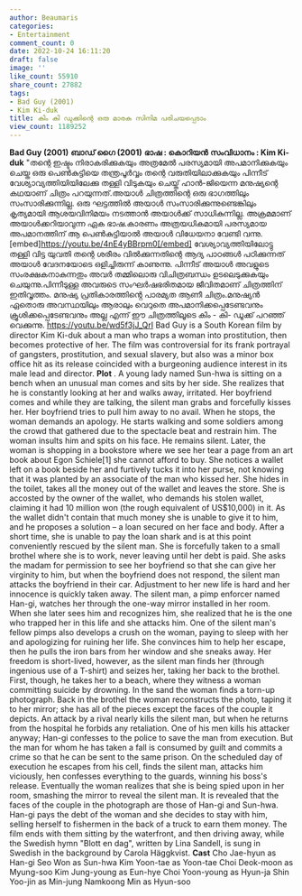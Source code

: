 ```yaml
---
author: Beaumaris
categories:
- Entertainment
comment_count: 0
date: 2022-10-24 16:11:20
draft: false
image: ''
like_count: 55910
share_count: 27882
tags:
- Bad Guy (2001)
- Kim Ki-duk
title: കിം കി ഡുക്കിന്റെ ഒരു മാരക സിനിമ പരിചയപ്പെടാം
view_count: 1189252
---
```


**Bad Guy (2001)** **ബാഡ് ഗൈ (2001)** **ഭാഷ : കൊറിയൻ** **സംവിധാനം : Kim Ki-duk** "തന്റെ ഇഷ്ടം നിരാകരിക്കുകയും അത്രമേൽ പരസ്യമായി അപമാനിക്കുകയും ചെയ്ത ഒരു പെൺകുട്ടിയെ തന്ത്രപൂർവ്വം തന്റെ വരുതിയിലാക്കുകയും പിന്നീട് വേശ്യാവ്യത്തിയിയിലേക്കു തള്ളി വിടുകയും ചെയ്ത് ഹാൻ-ജിയെന്ന മനുഷ്യന്റെ കഥയാണ് ചിത്രം പറയുന്നത്.അയാൾ ചിത്രത്തിന്റെ ഒരു ഭാഗത്തിലും സംസാരിക്കുന്നില്ല. ഒരു ഘട്ടത്തിൽ അയാൾ സംസാരിക്കുന്നുണ്ടെങ്കിലും കൃത്യമായി ആശയവിനിമയം നടത്താൻ അയാൾക്ക് സാധികുന്നില്ല. അക്രമമാണ് അയാൾക്കറിയാവുന്ന ഏക ഭാഷ.കാരണം അത്രയധികമായി പരസ്യമായ അപമാനത്തിന് ആ പെൺകുട്ടിയാൽ അയാൾ വിധേയനാ വേണ്ടി വന്നു. [embed]https://youtu.be/4nE4yBBrpm0[/embed] വേശ്യാവ്യത്തിയിലോട്ടു തള്ളി വിട്ട യുവതി തന്റെ ശരീരം വിൽക്കുന്നതിന്റെ ആദ്യ പാഠങ്ങൾ പഠിക്കുന്നത് അയാൾ വേദനയോടെ ഒളിച്ചിരുന്ന് കാണുന്നു. പിന്നീട് അയാൾ അവളുടെ സംരക്ഷകനാകുന്നതും അവർ തമ്മിലൊരു വിചിത്രബന്ധം ഉടലെടുക്കുകയും ചെയുന്നു.പിന്നീടുള്ള അവരുടെ സംഘർഷഭരിതമായ ജീവിതമാണ് ചിത്രത്തിന് ഇതിവൃത്തം. മനുഷ്യ പ്രതികാരത്തിൻ്റെ പാരമ്യത ആണീ ചിത്രം.മനുഷ്യൻ ഏതൊരു അവസ്ഥയിലും ആരാലും വെറുതെ അപമാനിക്കപ്പെടേണ്ടവനും ക്രൂശിക്കപ്പെടേണ്ടവനും അല്ല എന്ന് ഈ ചിത്രത്തിലൂടെ കിം - കി- ഡൂക്ക് പറഞ്ഞ് വെക്കുന്നു. https://youtu.be/wd5f3jJ_QrI Bad Guy is a South Korean film by director Kim Ki-duk about a man who traps a woman into prostitution, then becomes protective of her. The film was controversial for its frank portrayal of gangsters, prostitution, and sexual slavery, but also was a minor box office hit as its release coincided with a burgeoning audience interest in its male lead and director. **Plot** . A young lady named Sun-hwa is sitting on a bench when an unusual man comes and sits by her side. She realizes that he is constantly looking at her and walks away, irritated. Her boyfriend comes and while they are talking, the silent man grabs and forcefully kisses her. Her boyfriend tries to pull him away to no avail. When he stops, the woman demands an apology. He starts walking and some soldiers among the crowd that gathered due to the spectacle beat and restrain him. The woman insults him and spits on his face. He remains silent. Later, the woman is shopping in a bookstore where we see her tear a page from an art book about Egon Schiele[1] she cannot afford to buy. She notices a wallet left on a book beside her and furtively tucks it into her purse, not knowing that it was planted by an associate of the man who kissed her. She hides in the toilet, takes all the money out of the wallet and leaves the store. She is accosted by the owner of the wallet, who demands his stolen wallet, claiming it had 10 million won (the rough equivalent of US$10,000) in it. As the wallet didn't contain that much money she is unable to give it to him, and he proposes a solution – a loan secured on her face and body. After a short time, she is unable to pay the loan shark and is at this point conveniently rescued by the silent man. She is forcefully taken to a small brothel where she is to work, never leaving until her debt is paid. She asks the madam for permission to see her boyfriend so that she can give her virginity to him, but when the boyfriend does not respond, the silent man attacks the boyfriend in their car. Adjustment to her new life is hard and her innocence is quickly taken away. The silent man, a pimp enforcer named Han-gi, watches her through the one-way mirror installed in her room. When she later sees him and recognizes him, she realized that he is the one who trapped her in this life and she attacks him. One of the silent man's fellow pimps also develops a crush on the woman, paying to sleep with her and apologizing for ruining her life. She convinces him to help her escape, then he pulls the iron bars from her window and she sneaks away. Her freedom is short-lived, however, as the silent man finds her (through ingenious use of a T-shirt) and seizes her, taking her back to the brothel. First, though, he takes her to a beach, where they witness a woman committing suicide by drowning. In the sand the woman finds a torn-up photograph. Back in the brothel the woman reconstructs the photo, taping it to her mirror; she has all of the pieces except the faces of the couple it depicts. An attack by a rival nearly kills the silent man, but when he returns from the hospital he forbids any retaliation. One of his men kills his attacker anyway; Han-gi confesses to the police to save the man from execution. But the man for whom he has taken a fall is consumed by guilt and commits a crime so that he can be sent to the same prison. On the scheduled day of execution he escapes from his cell, finds the silent man, attacks him viciously, hen confesses everything to the guards, winning his boss's release. Eventually the woman realizes that she is being spied upon in her room, smashing the mirror to reveal the silent man. It is revealed that the faces of the couple in the photograph are those of Han-gi and Sun-hwa. Han-gi pays the debt of the woman and she decides to stay with him, selling herself to fishermen in the back of a truck to earn them money. The film ends with them sitting by the waterfront, and then driving away, while the Swedish hymn "Blott en dag", written by Lina Sandell, is sung in Swedish in the background by Carola Häggkvist. **Cast** Cho Jae-hyun as Han-gi Seo Won as Sun-hwa Kim Yoon-tae as Yoon-tae Choi Deok-moon as Myung-soo Kim Jung-young as Eun-hye Choi Yoon-young as Hyun-ja Shin Yoo-jin as Min-jung Namkoong Min as Hyun-soo